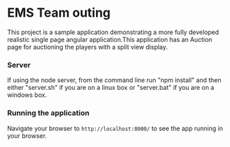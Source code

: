 # EMS Team outing 

This project is a sample application demonstrating a more fully developed realistic single page
angular application.This application has an Auction page for auctioning the players with a split view display.

### Server

 If using the node server, from the command line run "npm install" and then either "server.sh" if you are on a linux box or "server.bat" if you are on a windows box.

### Running the application

Navigate your browser to `http://localhost:8000/` to see the app running in your browser. 


